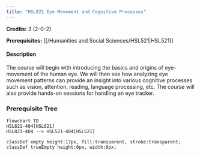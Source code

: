 ```yaml
---
title: "HSL821 Eye Movement and Cognitive Processes"
---
```

**Credits:** 3 (2-0-2)

**Prerequisites:** [[/Humanities and Social Sciences/HSL521|HSL521]]

#### Description
The course will begin with introducing the basics and origins of eye-movement of the human eye. We will then see how analyzing eye movement patterns can provide an insight into various cognitive processes such as vision, attention, reading, language processing, etc. The course will also provide hands-on sessions for handling an eye tracker.

### Prerequisite Tree

```mermaid
flowchart TD
HSL821-404[HSL821]
HSL821-404 --> HSL521-404[HSL521]

classDef empty height:17px, fill:transparent, stroke:transparent;
classDef trueEmpty height:0px, width:0px;
```